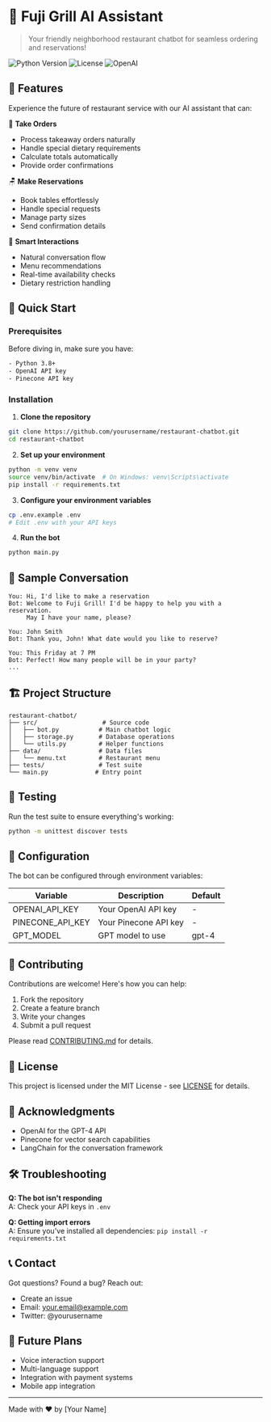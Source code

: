 # 🍱 Fuji Grill AI Assistant

> Your friendly neighborhood restaurant chatbot for seamless ordering and reservations! 

![Python Version](https://img.shields.io/badge/python-3.8+-blue.svg)
![License](https://img.shields.io/badge/license-MIT-green.svg)
![OpenAI](https://img.shields.io/badge/OpenAI-GPT--4-orange.svg)

## 🌟 Features

Experience the future of restaurant service with our AI assistant that can:

🎯 **Take Orders**
- Process takeaway orders naturally
- Handle special dietary requirements
- Calculate totals automatically
- Provide order confirmations

🪑 **Make Reservations**
- Book tables effortlessly
- Handle special requests
- Manage party sizes
- Send confirmation details

🧠 **Smart Interactions**
- Natural conversation flow
- Menu recommendations
- Real-time availability checks
- Dietary restriction handling

## 🚀 Quick Start

### Prerequisites

Before diving in, make sure you have:
```bash
- Python 3.8+
- OpenAI API key
- Pinecone API key
```

### Installation

1. **Clone the repository**
```bash
git clone https://github.com/yourusername/restaurant-chatbot.git
cd restaurant-chatbot
```

2. **Set up your environment**
```bash
python -m venv venv
source venv/bin/activate  # On Windows: venv\Scripts\activate
pip install -r requirements.txt
```

3. **Configure your environment variables**
```bash
cp .env.example .env
# Edit .env with your API keys
```

4. **Run the bot**
```bash
python main.py
```

## 💬 Sample Conversation

```
You: Hi, I'd like to make a reservation
Bot: Welcome to Fuji Grill! I'd be happy to help you with a reservation. 
     May I have your name, please?

You: John Smith
Bot: Thank you, John! What date would you like to reserve?

You: This Friday at 7 PM
Bot: Perfect! How many people will be in your party?
...
```

## 🏗️ Project Structure

```
restaurant-chatbot/
├── src/                  # Source code
│   ├── bot.py           # Main chatbot logic
│   ├── storage.py       # Database operations
│   └── utils.py         # Helper functions
├── data/                # Data files
│   └── menu.txt         # Restaurant menu
├── tests/               # Test suite
└── main.py             # Entry point
```

## 🧪 Testing

Run the test suite to ensure everything's working:
```bash
python -m unittest discover tests
```

## 🔧 Configuration

The bot can be configured through environment variables:

| Variable | Description | Default |
|----------|-------------|---------|
| OPENAI_API_KEY | Your OpenAI API key | - |
| PINECONE_API_KEY | Your Pinecone API key | - |
| GPT_MODEL | GPT model to use | gpt-4 |

## 🤝 Contributing

Contributions are welcome! Here's how you can help:

1. Fork the repository
2. Create a feature branch
3. Write your changes
4. Submit a pull request

Please read [CONTRIBUTING.md](CONTRIBUTING.md) for details.

## 📜 License

This project is licensed under the MIT License - see [LICENSE](LICENSE) for details.

## 🙏 Acknowledgments

- OpenAI for the GPT-4 API
- Pinecone for vector search capabilities
- LangChain for the conversation framework

## 🛠️ Troubleshooting

**Q: The bot isn't responding**  
A: Check your API keys in `.env`

**Q: Getting import errors**  
A: Ensure you've installed all dependencies: `pip install -r requirements.txt`

## 📞 Contact

Got questions? Found a bug? Reach out:
- Create an issue
- Email: your.email@example.com
- Twitter: @yourusername

## 🚀 Future Plans

- Voice interaction support
- Multi-language support
- Integration with payment systems
- Mobile app integration

---
Made with ❤️ by [Your Name]
